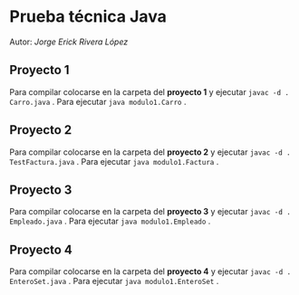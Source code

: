# Prueba técnica Java
Autor: *Jorge Erick Rivera López*
## Proyecto 1
Para compilar colocarse en la carpeta del **proyecto 1** y ejecutar `javac -d . Carro.java` . Para ejecutar `java modulo1.Carro` .
## Proyecto 2
Para compilar colocarse en la carpeta del **proyecto 2** y ejecutar `javac -d . TestFactura.java` . Para ejecutar `java modulo1.Factura` .
## Proyecto 3
Para compilar colocarse en la carpeta del **proyecto 3** y ejecutar `javac -d . Empleado.java` . Para ejecutar `java modulo1.Empleado` .
## Proyecto 4
Para compilar colocarse en la carpeta del **proyecto 4** y ejecutar `javac -d . EnteroSet.java` . Para ejecutar `java modulo1.EnteroSet` . 